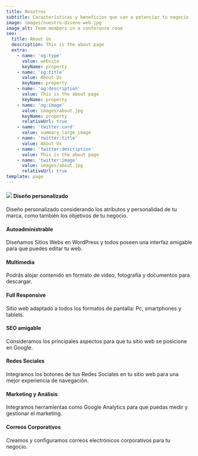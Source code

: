 ```yaml
---
title: Nosotros
subtitle: Características y beneficios que van a potenciar tu negocio
image: images/nuestro-diseno-web.jpg
image_alt: Team members in a conference room
seo:
  title: About Us
  description: This is the about page
  extra:
    - name: 'og:type'
      value: website
      keyName: property
    - name: 'og:title'
      value: About Us
      keyName: property
    - name: 'og:description'
      value: This is the about page
      keyName: property
    - name: 'og:image'
      value: images/about.jpg
      keyName: property
      relativeUrl: true
    - name: 'twitter:card'
      value: summary_large_image
    - name: 'twitter:title'
      value: About Us
    - name: 'twitter:description'
      value: This is the about page
    - name: 'twitter:image'
      value: images/about.jpg
      relativeUrl: true
template: page
---
```

#### ![](/images/rsz_objetivo.png)  Diseño personalizado

Diseño personalizado considerando los atributos y personalidad de tu marca, como también los objetivos de tu negocio.

#### Autoadministrable

Diseñamos Sitios Webs en WordPress y todos poseen una interfaz amigable para que puedes editar tu web. 

#### Multimedia

Podrás alojar contenido en formato de video, fotografía y documentos para descargar.

#### Full Responsive

Sitio web adaptado a todos los formatos de pantalla: Pc, smartphones y tablets.

#### SEO amigable

Consideramos los principales aspectos para que tu sitio web se posicione en Google. 

#### Redes Sociales

Integramos los botones de tus Redes Sociales en tu sitio web para una mejor experiencia de navegación.   

#### Marketing y Análisis

Integramos herramientas como Google Analytics para que puedas medir y gestionar el marketing.

#### Correos Corporativos

Creamos y configuramos correos electrónicos corporativos para tu negocio. 
